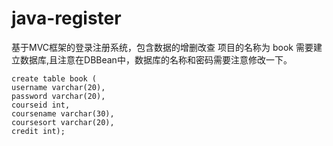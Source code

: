 # java-register
基于MVC框架的登录注册系统，包含数据的增删改查
项目的名称为 book
需要建立数据库,且注意在DBBean中，数据库的名称和密码需要注意修改一下。
```
create table book (
username varchar(20),
password varchar(20),
courseid int,
coursename varchar(30),
coursesort varchar(20),
credit int);
```
